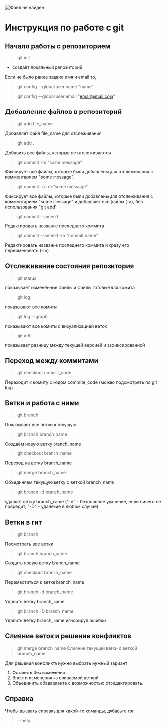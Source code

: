 ![Файл не найден](git.png)
# Инструкция по работе с git

## Начало работы с репозиторием
> git init 
* создаёт локальный репозиторий

Если не было ранее задано имя и email то,
> git config --global user.name "name"

> git config --global user.email "email@mail.com"

## Добавление файлов в репозиторий
> git add file_name

Добавляет файл file_name для отслеживания
>git add .

Добавить все файлы, которые не отслеживаются

> git commit -m "some message"

Фиксирует все файлы, которые были добавлены для отслеживания с комментарием "some message".

> git commit -a -m "some message"

Фиксирует все файлы, которые были добавлены для отслеживания с комментарием "some message" и добавляет все файлы (-a), без использования "git add"

>git commit --amend

Редактировать название последнего коммита

>git commit --amend -m "commit name"

Редактировать название последнего коммита и сразу его переименовать (-m)

## Отслеживание состояния репозитория
> git status

показывает изменённые файлы и файлы готовые для комита

> git log

показывают все комиты

>git log --graph

показывают все комиты с визуализацией веток


>git diff

показывает разницу между текущей версией и зафиксированной

## Переход между коммитами

>git checkout commit_code

Переходит к комиту с кодом commite_code (можно подсмотреть по git log)

## Ветки и работа с ними

> git branch

Показывает все ветки и текущую.

>git branch branch_name

Создаём новую ветку branch_name

>git checkout branch_name

Переход на ветку branch_name
>git merge branch_name

Объединяем текущую ветку с веткой branch_name

>git brancn -d branch_name

удаляет ветку branch_name
("-d" - безопасное удаление, если ничего не повредит, "-D" - удаление в любом случае)

## Ветки в гит

>git branch

Посмотреть все ветки

>git branch branch_name

Создать новую ветку branch_name

>git checkout branch_name

Переместиться к ветке branch_name

>git branch -d branch_name

Удалить ветку branch_name

>git branch -D branch_name

Удалить ветку branch_name игнорируя ошибки

## Слияние веток и решение конфликтов

>git merge branch_name
Слияние текущей ветки с веткой branch_name

Для решения конфликта нужно выбрать нужный вариант
1. Оставить без изменения
2. Внести изменения из сливаемой веткой
3. Объединить обаварианта с возможностью отредактировать.

## Справка
Чтобы вызвать справку для какой-то команды, добавьте тэг 
>--help